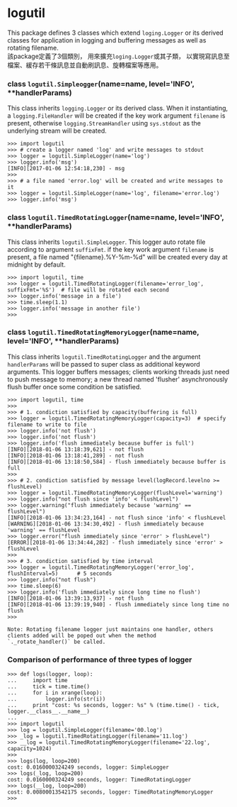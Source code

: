 # logutil
This package defines 3 classes which extend ``loging.Logger`` or its derived classes for application in logging and buffering messages as well as rotating filename.<br />
該package定義了3個類別， 用來擴充``loging.Logger``或其子類， 以實現寫訊息至檔案、緩存若干條訊息並自動刷訊息、旋轉檔案等應用。


### class ``logutil.Simpleogger``(name=__name__, level='INFO', **handlerParams)
This class inherits ``logging.Logger`` or its derived class. When it instantiating, a `logging.FileHandler` will be created if the key work argument `filename` is present, otherwise `logging.StreamHandler` using `sys.stdout` as the underlying stream will be created.
```
>>> import logutil
>>> # create a logger named 'log' and write messages to stdout
>>> logger = logutil.SimpleLogger(name='log')
>>> logger.info('msg')
[INFO][2017-01-06 12:54:18,230] - msg
>>>
>>> # a file named 'error.log' will be created and write messages to it
>>> logger = logutil.SimpleLogger(name='log', filename='error.log')
>>> logger.info('msg')
```

### class ``logutil.TimedRotatingLogger``(name=__name__, level='INFO', **handlerParams)
This class inherits ``logutil.SimpleLogger``. This logger auto rotate file according to argument `suffixFmt`. if the key work argument `filename` is present, a file named "{filename}.%Y-%m-%d" will be created every day
at midnight by default.
```
>>> import logutil, time
>>> logger = logutil.TimedRotatingLogger(filename='error_log', suffixFmt='%S')  # file will be rotated each second
>>> logger.info('message in a file')
>>> time.sleep(1.1)
>>> logger.info('message in another file')
>>>
```

### class ``logutil.TimedRotatingMemoryLogger``(name=__name__, level='INFO', **handlerParams)
This class inherits ``logutil.TimedRotatingLogger`` and the argument `handlerParams` will be passed to super class as additional keyword arguments. This logger buffers messages; clients working threads just need to push message to memory; a new thread named 'flusher' asynchronously flush buffer once some condition be satisfied.
```
>>> import logutil, time
>>>
>>> # 1. condiction satisfied by capacity(buffering is full)
>>> logger = logutil.TimedRotatingMemoryLogger(capacity=3)  # specify filename to write to file
>>> logger.info('not flush')
>>> logger.info('not flush')
>>> logger.info('flush immediately because buffer is full')
[INFO][2018-01-06 13:18:39,621] - not flush
[INFO][2018-01-06 13:18:41,289] - not flush
[INFO][2018-01-06 13:18:50,584] - flush immediately because buffer is full
>>>
>>> # 2. condiction satisfied by message level(logRecord.levelno >= flushLevel)
>>> logger = logutil.TimedRotatingMemoryLogger(flushLevel='warning')
>>> logger.info("not flush since 'info' < flushLevel")
>>> logger.warning("flush immediately because 'warning' == flushLevel")
[INFO][2018-01-06 13:34:23,164] - not flush since 'info' < flushLevel
[WARNING][2018-01-06 13:34:30,492] - flush immediately because 'warning' == flushLevel
>>> logger.error("flush immediately since 'error' > flushLevel")
[ERROR][2018-01-06 13:34:44,282] - flush immediately since 'error' > flushLevel
>>>
>>> # 3. condiction satisfied by time interval
>>> logger = logutil.TimedRotatingMemoryLogger('error_log', flushInterval=5)      # 5 seconds
>>> logger.info("not flush")
>>> time.sleep(6)
>>> logger.info('flush immediately since long time no flush')
[INFO][2018-01-06 13:39:13,937] - not flush
[INFO][2018-01-06 13:39:19,940] - flush immediately since long time no flush
>>>

Note: Rotating filename logger just maintains one handler, others clients added will be poped out when the method 
`._rotate_handler()` be called. 
```
### Comparison of performance of three types of logger
```
>>> def logs(logger, loop):
...     import time
...     tick = time.time()
...     for i in xrange(loop):
...         logger.info(str(i))
...     print "cost: %s seconds, logger: %s" % (time.time() - tick, logger.__class__.__name__)
...
>>> import logutil
>>> log = logutil.SimpleLogger(filename='00.log')
>>> _log = logutil.TimedRotatingLogger(filename='11.log')
>>> __log = logutil.TimedRotatingMemoryLogger(filename='22.log', capacity=1024)
>>>
>>> logs(log, loop=200)
cost: 0.0160000324249 seconds, logger: SimpleLogger
>>> logs(_log, loop=200)
cost: 0.0160000324249 seconds, logger: TimedRotatingLogger
>>> logs(__log, loop=200)
cost: 0.00800013542175 seconds, logger: TimedRotatingMemoryLogger
>>>
```
